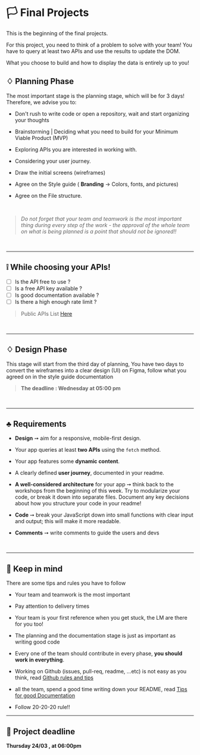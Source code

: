 # 🏳️ Final Projects

This is the beginning of the final projects.

For this project, you need to think of a problem to solve with your team! You have to query at least two APIs and use the results to update the DOM.

What you choose to build and how to display the data is entirely up to you!

## ♢ Planning Phase

The most important stage is the planning stage, which will be for 3 days! Therefore, we advise you to:

- Don't rush to write code or open a repository, wait and start organizing your thoughts

- Brainstorming | Deciding what you need to build for your Minimum Viable Product (MVP)

- Exploring APIs you are interested in working with.

- Considering your user journey.

- Draw the initial screens (wireframes)

- Agree on the Style guide ( **Branding** -> Colors, fonts, and pictures)

- Agree on the File structure.

<br>

> _Do not forget that your team and teamwork is the most important thing during every step of the work - the approval of the whole team on what is being planned is a point that should not be ignored!!_

<br>

--------------------------------------------------------------------------------

## ❕ While choosing your APIs!

- [ ] Is the API free to use ?
- [ ] Is a free API key available ?
- [ ] Is good documentation available ?
- [ ] Is there a high enough rate limit ?

> Public APIs List [Here](https://github.com/public-apis/public-apis)

<br>

--------------------------------------------------------------------------------

## ♢ Design Phase

This stage will start from the third day of planning, You have two days to convert the wireframes into a clear design (UI) on Figma, follow what you agreed on in the style guide documentation

> **The deadline : Wednesday at 05:00 pm**

<br>

--------------------------------------------------------------------------------

## ♣︎ Requirements

- **Design** ➙ aim for a responsive, mobile-first design.

- Your app queries at least **two APIs** using the `fetch` method.

- Your app features some **dynamic content**.

- A clearly defined **user journey**, documented in your readme.

- **A well-considered architecture** for your app ➙ think back to the workshops from the beginning of this week. Try to modularize your code, or break it down into separate files. Document any key decisions about how you structure your code in your readme!

- **Code** ➙ break your JavaScript down into small functions with clear input and output; this will make it more readable.

- **Comments** ➙ write comments to guide the users and devs

<br>

--------------------------------------------------------------------------------

## 📌 Keep in mind

There are some tips and rules you have to follow

- Your team and teamwork is the most important

- Pay attention to delivery times

- Your team is your first reference when you get stuck, the LM are there for you too!

- The planning and the documentation stage is just as important as writing good code

- Every one of the team should contribute in every phase, **you should work in everything**.

- Working on Github (issues, pull-req, readme, ...etc) is not easy as you think, read [Github rules and tips](./notes/github-tips.md)

- all the team, spend a good time writing down your README, read [Tips for good Documentation](./notes/readme-tips.md)

- Follow 20-20-20 rule!!

--------------------------------------------------------------------------------

## 🔰 Project deadline

**Thursday 24/03 , at 06:00pm**
